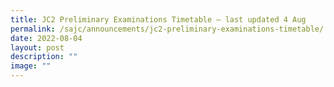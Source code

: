 ```yaml
---
title: JC2 Preliminary Examinations Timetable – last updated 4 Aug
permalink: /sajc/announcements/jc2-preliminary-examinations-timetable/
date: 2022-08-04
layout: post
description: ""
image: ""
---
```

